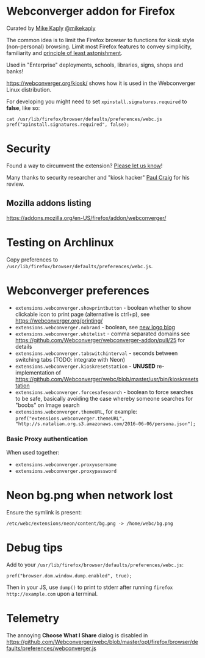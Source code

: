# Webconverger addon for Firefox

Curated by [Mike Kaply](http://consulting.kaply.com/)
[@mikekaply](http://twitter.com/MikeKaply)

The common idea is to limit the Firefox browser to functions for kiosk style
(non-personal) browsing. Limit most Firefox features to convey simplicity,
familiarity and [principle of least
astonishment](http://en.wikipedia.org/wiki/Principle_of_least_astonishment).

Used in "Enterprise" deployments, schools, libraries, signs, shops and banks!

<https://webconverger.org/kiosk/> shows how it is used in the Webconverger Linux distribution.

For developing you might need to set `xpinstall.signatures.required` to **false**, like so:

	cat /usr/lib/firefox/browser/defaults/preferences/webc.js
	pref("xpinstall.signatures.required", false);

# Security

Found a way to circumvent the extension? [Please let us know](https://webconverger.org/security/)!

Many thanks to security researcher and "kiosk hacker" [Paul
Craig](http://security-assessment.com) for his review.

## Mozilla addons listing

<https://addons.mozilla.org/en-US/firefox/addon/webconverger/>

# Testing on Archlinux

Copy preferences to `/usr/lib/firefox/browser/defaults/preferences/webc.js`.

# Webconverger preferences

* `extensions.webconverger.showprintbutton` - boolean whether to show clickable icon to print page (alternative is ctrl+p), see <https://webconverger.org/printing/>
* `extensions.webconverger.nobrand` - boolean, see [new logo blog](https://webconverger.org/blog/2014/New_logo/)
* `extensions.webconverger.whitelist` - comma separated domains see https://github.com/Webconverger/webconverger-addon/pull/25 for details
* `extensions.webconverger.tabswitchinterval` - seconds between switching tabs (TODO: integrate with Neon)
* `extensions.webconverger.kioskresetstation` - **UNUSED** re-implementation of <https://github.com/Webconverger/webc/blob/master/usr/bin/kioskresetstation>
* `extensions.webconverger.forcesafesearch` - boolean to force searches to be safe, basically avoiding the case whereby someone searches for "boobs" on Image search
* `extensions.webconverger.themeURL`, for example: `pref("extensions.webconverger.themeURL", "http://s.natalian.org.s3.amazonaws.com/2016-06-06/persona.json");`
### Basic Proxy authentication

When used together:

* `extensions.webconverger.proxyusername`
* `extensions.webconverger.proxypassword`

# Neon bg.png when network lost

Ensure the symlink is present:

	/etc/webc/extensions/neon/content/bg.png -> /home/webc/bg.png

# Debug tips

Add to your `/usr/lib/firefox/browser/defaults/preferences/webc.js`:

	pref("browser.dom.window.dump.enabled", true);

Then in your JS, use `dump()` to print to stderr after running `firefox http://example.com` upon a terminal.

# Telemetry

The annoying **Choose What I Share** dialog is disabled in <https://github.com/Webconverger/webc/blob/master/opt/firefox/browser/defaults/preferences/webconverger.js>



